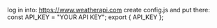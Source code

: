 log in into:
    https://www.weatherapi.com
create config.js and put there:
    const API_KEY = "YOUR API KEY";
    export { API_KEY };